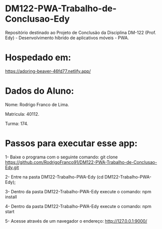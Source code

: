 # DM122-PWA-Trabalho-de-Conclusao-Edy
Repositório destinado ao Projeto de Conclusão da Disciplina DM-122 (Prof. Edy) - Desenvolvimento híbrido de aplicativos móveis - PWA.

# Hospedado em:
https://adoring-beaver-46fd77.netlify.app/

# Dados do Aluno:
Nome: Rodrigo Franco de Lima.

Matricula: 40112.

Turma: 174.

# Passos para executar esse app:
1- Baixe o programa com o seguinte comando: git clone https://github.com/RodrigoFranco91/DM122-PWA-Trabalho-de-Conclusao-Edy.git

2- Entre na pasta DM122-Trabalho-PWA-Edy (cd DM122-Trabalho-PWA-Edy);

3- Dentro da pasta DM122-Trabalho-PWA-Edy execute o comando: npm install

4- Dentro da pasta DM122-Trabalho-PWA-Edy execute o comando: npm start

5- Acesse através de um navegador o endereço: http://127.0.0.1:9000/